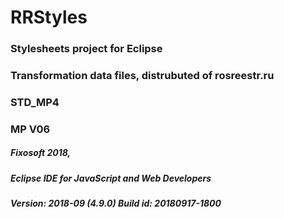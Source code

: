 # RRStyles 

### Stylesheets project for Eclipse
### Transformation   data files, distrubuted of rosreestr.ru

### STD_MP4
### MP V06




##### Fixosoft 2018, 
##### Eclipse IDE for JavaScript and Web Developers
##### Version: 2018-09 (4.9.0)  Build id: 20180917-1800
